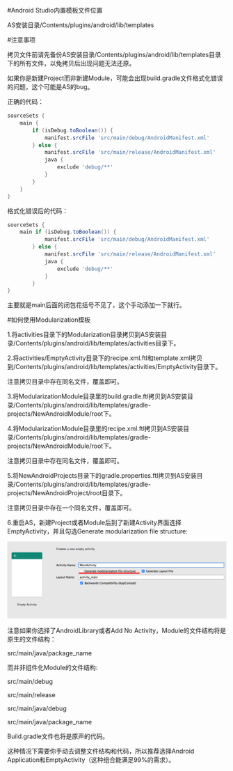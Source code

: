 #Android Studio内置模板文件位置

AS安装目录/Contents/plugins/android/lib/templates



#注意事项

拷贝文件前请先备份AS安装目录/Contents/plugins/android/lib/templates目录下的所有文件，以免拷贝后出现问题无法还原。

如果你是新建Project而非新建Module，可能会出现build.gradle文件格式化错误的问题，这个可能是AS的bug。

正确的代码：

```groovy
sourceSets {
    main {
        if (isDebug.toBoolean()) {
            manifest.srcFile 'src/main/debug/AndroidManifest.xml'
        } else {
            manifest.srcFile 'src/main/release/AndroidManifest.xml'
            java {
                exclude 'debug/**'
            }
        }
    }
}
```

格式化错误后的代码：

```groovy
sourceSets {
    main if (isDebug.toBoolean()) {
            manifest.srcFile 'src/main/debug/AndroidManifest.xml'
        } else {
            manifest.srcFile 'src/main/release/AndroidManifest.xml'
            java {
                exclude 'debug/**'
            }
        }
}
```

主要就是main后面的闭包花括号不见了，这个手动添加一下就行。



#如何使用Modularization模板

1.将activities目录下的Modularization目录拷贝到AS安装目录/Contents/plugins/android/lib/templates/activities目录下。

2.将activities/EmptyActivity目录下的recipe.xml.ftl和template.xml拷贝到/Contents/plugins/android/lib/templates/activities/EmptyActivity目录下。

注意拷贝目录中存在同名文件，覆盖即可。

3.将ModularizationModule目录里的build.gradle.ftl拷贝到AS安装目录/Contents/plugins/android/lib/templates/gradle-projects/NewAndroidModule/root下。

4.将ModularizationModule目录里的recipe.xml.ftl拷贝到AS安装目录/Contents/plugins/android/lib/templates/gradle-projects/NewAndroidModule/root下。

注意拷贝目录中存在同名文件，覆盖即可。

5.将NewAndroidProjects目录下的gradle.properties.ftl拷贝到AS安装目录/Contents/plugins/android/lib/templates/gradle-projects/NewAndroidProject/root目录下。

注意拷贝目录中存在一个同名文件，覆盖即可。

6.重启AS，新建Project或者Module后到了新建Activity界面选择EmptyActivity，并且勾选Generate modularization file structure:

 ![screenshot](pic/screenshot.png)

注意如果你选择了AndroidLibrary或者Add No Activity，Module的文件结构将是原生的文件结构：

src/main/java/package_name

而并非组件化Module的文件结构:

src/main/debug

src/main/release

src/main/java/debug

src/main/java/package_name

Build.gradle文件也将是原声的代码。

这种情况下需要你手动去调整文件结构和代码，所以推荐选择Android Application和EmptyActivity（这种组合能满足99%的需求）。